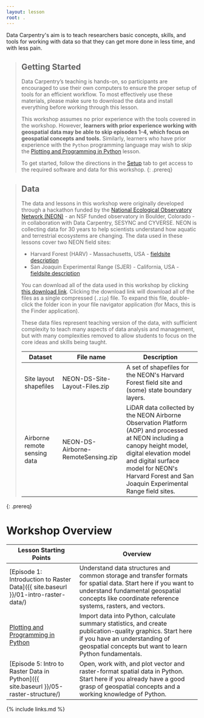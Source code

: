 ```yaml
---
layout: lesson
root: .
---
```


Data Carpentry's aim is to teach researchers basic concepts, skills, and tools for working with data so that they can get more done in less time, and with less pain. 

> ## Getting Started
>
> Data Carpentry’s teaching is hands-on, so participants are encouraged to use 
> their own computers to ensure the proper setup of tools for an efficient 
> workflow. To most effectively use these materials, please make sure to download 
> the data and install everything before working through this lesson. 
> 
> This workshop assumes no prior experience with the tools covered in the workshop. However, **learners with prior experience working with geospatial data may be able to skip episodes 1-4, which focus on geospatial concepts and tools.** 
> Similarly, learners who have prior experience with the `Python` programming language may wish to skip the 
> [Plotting and Programming in Python](https://swcarpentry.github.io/python-novice-gapminder/index.html) lesson.
>
> To get started, follow the directions in the [Setup](setup.html) tab to
> get access to the required software and data for this workshop.
{: .prereq}

> ## Data
>
> The data and lessons in this workshop were originally developed through a hackathon funded by the 
> [National Ecological Observatory Network (NEON)](https://www.neonscience.org/) - an NSF funded observatory in Boulder, Colorado - in 
> collaboration with Data Carpentry, SESYNC and CYVERSE. NEON is collecting data for 30 years to help scientists understand
> how aquatic and terrestrial ecosystems are changing. The data used in these lessons cover two NEON field sites:
> * Harvard Forest (HARV) - Massachusetts, USA - [fieldsite description](https://www.neonscience.org/field-sites/field-sites-map/HARV)
> * San Joaquin Experimental Range (SJER) - California, USA - [fieldsite description](https://www.neonscience.org/field-sites/field-sites-map/SJER)
> 
> You can download all of the data used in this workshop by clicking 
> [this download link](https://ndownloader.figshare.com/files/21618735). 
> Clicking the download link will download all of the files as a single compressed
> (`.zip`) file. To expand this file, double-click the folder icon in your file navigator application (for Macs, this is the Finder 
> application).
> 
> These data files represent teaching version of the data, with sufficient complexity to teach many aspects of  data analysis and 
> management, but with many complexities removed to allow students to focus on the core ideas and skills being taught.  
> 
> | Dataset | File name | Description |
> | ---- | ------| ---- | 
> | Site layout shapefiles | NEON-DS-Site-Layout-Files.zip | A set of shapefiles for the NEON's Harvard Forest field site and (some) state boundary layers. | 
> | Airborne remote sensing data | NEON-DS-Airborne-RemoteSensing.zip | LiDAR data collected by the NEON Airborne Observation Platform (AOP) and processed at NEON including a canopy height model, digital elevation model and digital surface model for NEON's Harvard Forest and San Joaquin Experimental Range field sites. | 
> 
> 
{: .prereq} 

# Workshop Overview

| Lesson Starting Points   | Overview |
| ------- | ---------- |
| [Episode 1: Introduction to Raster Data]({{ site.baseurl }}/01-intro-raster-data/) | Understand data structures and common storage and transfer formats for spatial data. Start here if you want to understand fundamental geospatial concepts like coordinate reference systems, rasters, and vectors.|
| [Plotting and Programming in Python](https://swcarpentry.github.io/python-novice-gapminder/index.html) | Import data into Python, calculate summary statistics, and create publication-quality graphics. Start here if you have an understanding of geospatial concepts but want to learn Python fundamentals. |
| [Episode 5: Intro to Raster Data in Python]({{ site.baseurl }}/05-raster-structure/) | Open, work with, and plot vector and raster-format spatial data in Python. Start here if you already have a good grasp of geospatial concepts and a working knowledge of Python.|

{% include links.md %}
